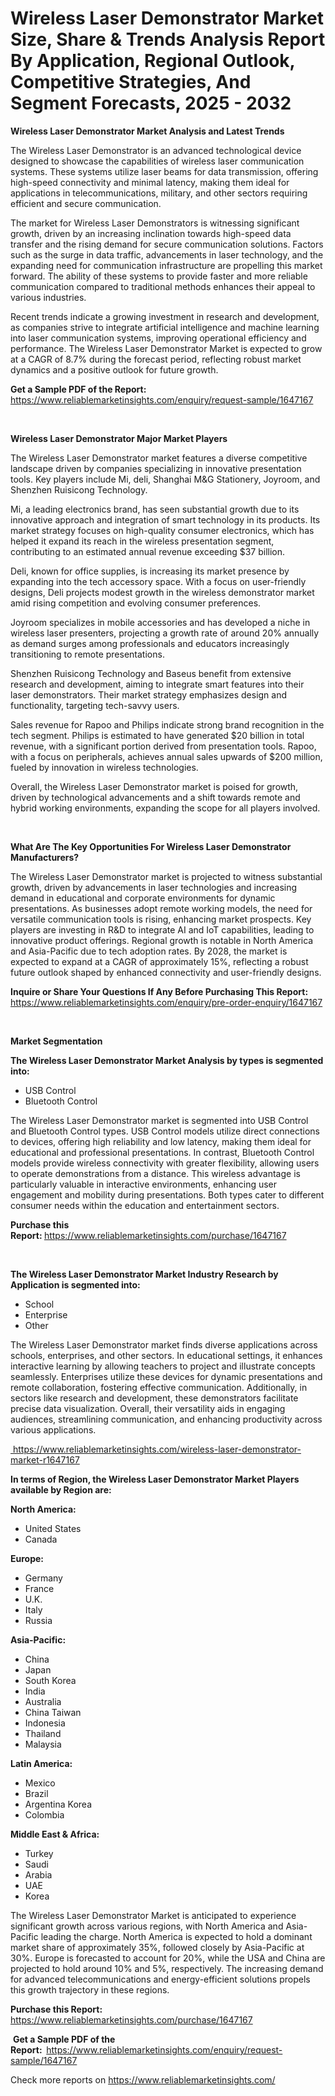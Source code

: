 <p><h1>Wireless Laser Demonstrator Market Size, Share & Trends Analysis Report By Application, Regional Outlook, Competitive Strategies, And Segment Forecasts, 2025 - 2032</h1></p><p><strong>Wireless Laser Demonstrator Market Analysis and Latest Trends</strong></p>
<p><p>The Wireless Laser Demonstrator is an advanced technological device designed to showcase the capabilities of wireless laser communication systems. These systems utilize laser beams for data transmission, offering high-speed connectivity and minimal latency, making them ideal for applications in telecommunications, military, and other sectors requiring efficient and secure communication.</p><p>The market for Wireless Laser Demonstrators is witnessing significant growth, driven by an increasing inclination towards high-speed data transfer and the rising demand for secure communication solutions. Factors such as the surge in data traffic, advancements in laser technology, and the expanding need for communication infrastructure are propelling this market forward. The ability of these systems to provide faster and more reliable communication compared to traditional methods enhances their appeal to various industries.</p><p>Recent trends indicate a growing investment in research and development, as companies strive to integrate artificial intelligence and machine learning into laser communication systems, improving operational efficiency and performance. The Wireless Laser Demonstrator Market is expected to grow at a CAGR of 8.7% during the forecast period, reflecting robust market dynamics and a positive outlook for future growth.</p></p>
<p><strong>Get a Sample PDF of the Report:&nbsp;</strong> <a href="https://www.reliablemarketinsights.com/enquiry/request-sample/1647167?utm_campaign=2197&utm_medium=2&utm_source=Github&utm_content=ia&utm_term=29032025&utm_id=wireless-laser-demonstrator">https://www.reliablemarketinsights.com/enquiry/request-sample/1647167</a></p>
<p>&nbsp;</p>
<p><strong>Wireless Laser Demonstrator Major Market Players</strong></p>
<p><p>The Wireless Laser Demonstrator market features a diverse competitive landscape driven by companies specializing in innovative presentation tools. Key players include Mi, deli, Shanghai M&G Stationery, Joyroom, and Shenzhen Ruisicong Technology. </p><p>Mi, a leading electronics brand, has seen substantial growth due to its innovative approach and integration of smart technology in its products. Its market strategy focuses on high-quality consumer electronics, which has helped it expand its reach in the wireless presentation segment, contributing to an estimated annual revenue exceeding $37 billion.</p><p>Deli, known for office supplies, is increasing its market presence by expanding into the tech accessory space. With a focus on user-friendly designs, Deli projects modest growth in the wireless demonstrator market amid rising competition and evolving consumer preferences.</p><p>Joyroom specializes in mobile accessories and has developed a niche in wireless laser presenters, projecting a growth rate of around 20% annually as demand surges among professionals and educators increasingly transitioning to remote presentations.</p><p>Shenzhen Ruisicong Technology and Baseus benefit from extensive research and development, aiming to integrate smart features into their laser demonstrators. Their market strategy emphasizes design and functionality, targeting tech-savvy users.</p><p>Sales revenue for Rapoo and Philips indicate strong brand recognition in the tech segment. Philips is estimated to have generated $20 billion in total revenue, with a significant portion derived from presentation tools. Rapoo, with a focus on peripherals, achieves annual sales upwards of $200 million, fueled by innovation in wireless technologies.</p><p>Overall, the Wireless Laser Demonstrator market is poised for growth, driven by technological advancements and a shift towards remote and hybrid working environments, expanding the scope for all players involved.</p></p>
<p>&nbsp;</p>
<p><strong>What Are The Key Opportunities For Wireless Laser Demonstrator Manufacturers?</strong></p>
<p><p>The Wireless Laser Demonstrator market is projected to witness substantial growth, driven by advancements in laser technologies and increasing demand in educational and corporate environments for dynamic presentations. As businesses adopt remote working models, the need for versatile communication tools is rising, enhancing market prospects. Key players are investing in R&D to integrate AI and IoT capabilities, leading to innovative product offerings. Regional growth is notable in North America and Asia-Pacific due to tech adoption rates. By 2028, the market is expected to expand at a CAGR of approximately 15%, reflecting a robust future outlook shaped by enhanced connectivity and user-friendly designs.</p></p>
<p><strong>Inquire or Share Your Questions If Any Before Purchasing This Report:</strong> <a href="https://www.reliablemarketinsights.com/enquiry/pre-order-enquiry/1647167?utm_campaign=2197&utm_medium=2&utm_source=Github&utm_content=ia&utm_term=29032025&utm_id=wireless-laser-demonstrator">https://www.reliablemarketinsights.com/enquiry/pre-order-enquiry/1647167</a></p>
<p>&nbsp;</p>
<p><strong>Market Segmentation</strong></p>
<p><strong>The Wireless Laser Demonstrator Market Analysis by types is segmented into:</strong></p>
<p><ul><li>USB Control</li><li>Bluetooth Control</li></ul></p>
<p><p>The Wireless Laser Demonstrator market is segmented into USB Control and Bluetooth Control types. USB Control models utilize direct connections to devices, offering high reliability and low latency, making them ideal for educational and professional presentations. In contrast, Bluetooth Control models provide wireless connectivity with greater flexibility, allowing users to operate demonstrations from a distance. This wireless advantage is particularly valuable in interactive environments, enhancing user engagement and mobility during presentations. Both types cater to different consumer needs within the education and entertainment sectors.</p></p>
<p><strong>Purchase this Report:&nbsp;</strong><a href="https://www.reliablemarketinsights.com/purchase/1647167?utm_campaign=2197&utm_medium=2&utm_source=Github&utm_content=ia&utm_term=29032025&utm_id=wireless-laser-demonstrator">https://www.reliablemarketinsights.com/purchase/1647167</a></p>
<p>&nbsp;</p>
<p><strong>The Wireless Laser Demonstrator Market Industry Research by Application is segmented into:</strong></p>
<p><ul><li>School</li><li>Enterprise</li><li>Other</li></ul></p>
<p><p>The Wireless Laser Demonstrator market finds diverse applications across schools, enterprises, and other sectors. In educational settings, it enhances interactive learning by allowing teachers to project and illustrate concepts seamlessly. Enterprises utilize these devices for dynamic presentations and remote collaboration, fostering effective communication. Additionally, in sectors like research and development, these demonstrators facilitate precise data visualization. Overall, their versatility aids in engaging audiences, streamlining communication, and enhancing productivity across various applications.</p></p>
<p><a href="https://www.reliablemarketinsights.com/wireless-laser-demonstrator-market-r1647167?utm_campaign=2197&utm_medium=2&utm_source=Github&utm_content=ia&utm_term=29032025&utm_id=wireless-laser-demonstrator">&nbsp;https://www.reliablemarketinsights.com/wireless-laser-demonstrator-market-r1647167</a></p>
<p><strong>In terms of Region, the Wireless Laser Demonstrator Market Players available by Region are:</strong></p>
<p>
    <p> <strong> North America: </strong>
        <ul>
            <li>United States</li>
            <li>Canada</li>
        </ul>
        </p> 
    <p> <strong> Europe: </strong>
        <ul>
            <li>Germany</li>
            <li>France</li>
            <li>U.K.</li>
            <li>Italy</li>
            <li>Russia</li>
        </ul>
        </p> 
    <p> <strong> Asia-Pacific: </strong>
        <ul>
            <li>China</li>
            <li>Japan</li>
            <li>South Korea</li>
            <li>India</li>
            <li>Australia</li>
            <li>China Taiwan</li>
            <li>Indonesia</li>
            <li>Thailand</li>
            <li>Malaysia</li>
        </ul>
        </p> 
    <p> <strong> Latin America: </strong>
        <ul>
            <li>Mexico</li>
            <li>Brazil</li>
            <li>Argentina Korea</li>
            <li>Colombia</li>
        </ul>
        </p> 
    <p> <strong> Middle East & Africa: </strong>
        <ul>
            <li>Turkey</li>
            <li>Saudi</li>
            <li>Arabia</li>
            <li>UAE</li>
            <li>Korea</li>
        </ul>
    </p>
    </p>
<p><p>The Wireless Laser Demonstrator Market is anticipated to experience significant growth across various regions, with North America and Asia-Pacific leading the charge. North America is expected to hold a dominant market share of approximately 35%, followed closely by Asia-Pacific at 30%. Europe is forecasted to account for 20%, while the USA and China are projected to hold around 10% and 5%, respectively. The increasing demand for advanced telecommunications and energy-efficient solutions propels this growth trajectory in these regions.</p></p>
<p><strong>Purchase this Report: </strong><a href="https://www.reliablemarketinsights.com/purchase/1647167?utm_campaign=2197&utm_medium=2&utm_source=Github&utm_content=ia&utm_term=29032025&utm_id=wireless-laser-demonstrator">https://www.reliablemarketinsights.com/purchase/1647167</a></p>
<p>&nbsp;<strong>Get a Sample PDF of the Report:&nbsp;&nbsp;</strong><a href="https://www.reliablemarketinsights.com/enquiry/request-sample/1647167?utm_campaign=2197&utm_medium=2&utm_source=Github&utm_content=ia&utm_term=29032025&utm_id=wireless-laser-demonstrator">https://www.reliablemarketinsights.com/enquiry/request-sample/1647167</a></p>
<p><strong></strong></p>
<p>Check more reports on <a href="https://www.reliablemarketinsights.com/?utm_campaign=2197&utm_medium=2&utm_source=Github&utm_content=ia&utm_term=29032025&utm_id=wireless-laser-demonstrator">https://www.reliablemarketinsights.com/</a></p>